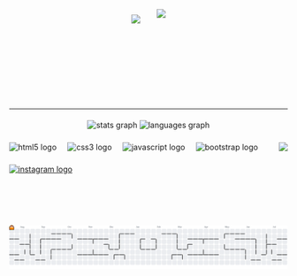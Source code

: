<!-- Komputer dan Banner sejajar + gap -->
<div align="center" style="display: flex; align-items: center; justify-content: center; gap: 30px; margin-bottom: 30px;">
  <!-- Komputer -->
  <img src="https://i.imgur.com/Ldpuoc7.gif" height="130" />

  <!-- Banner -->
  <img src="https://i.imgur.com/iuMeyZS.png" height="150" />
</div>

<hr style="margin: 20px 0;" />

<div align="center">
  <img src="https://github-readme-stats.vercel.app/api?username=Andilauww&hide_title=false&hide_rank=false&show_icons=true&include_all_commits=true&count_private=true&disable_animations=false&theme=dracula&locale=en&hide_border=true" height="200" alt="stats graph"  />
  <img src="https://github-readme-stats.vercel.app/api/top-langs?username=Andilauww&locale=en&hide_title=false&layout=compact&card_width=320&langs_count=5&theme=dracula&hide_border=true" height="500" alt="languages graph"  />
</div>

###

<img align="right" height="150" src="https://media4.giphy.com/media/v1.Y2lkPTc5MGI3NjExM3ZxemtobHJsdzIycnJwZWIxYzJxMjMzeXJ6cHdvb3lxNTJrOG85dCZlcD12MV9pbnRlcm5hbF9naWZfYnlfaWQmY3Q9Zw/ZqHGX9HvKKlRjmOQvR/giphy.gif"  />

###

<div align="left">
  <img src="https://cdn.jsdelivr.net/gh/devicons/devicon/icons/html5/html5-original.svg" height="40" alt="html5 logo"  />
  <img width="12" />
  <img src="https://cdn.jsdelivr.net/gh/devicons/devicon/icons/css3/css3-original.svg" height="40" alt="css3 logo"  />
  <img width="12" />
  <img src="https://cdn.jsdelivr.net/gh/devicons/devicon/icons/javascript/javascript-original.svg" height="40" alt="javascript logo"  />
  <img width="12" />
  <img src="https://cdn.jsdelivr.net/gh/devicons/devicon/icons/bootstrap/bootstrap-original.svg" height="40" alt="bootstrap logo"  />
</div>

###

<div align="left">
  <a href="https://www.instagram.com/andilauw._?igsh=ZnNhaG9pdDJrNDZ3" target="_blank">
    <img src="https://img.shields.io/static/v1?message=Instagram&logo=instagram&label=&color=E4405F&logoColor=white&labelColor=&style=for-the-badge" height="100" alt="instagram logo"  />
  </a>
</div>

###

<br clear="both">

<picture>
  <source media="(prefers-color-scheme: dark)" srcset="https://raw.githubusercontent.com/Andilauww/Andilauww/output/pacman-contribution-graph-dark.svg">
  <source media="(prefers-color-scheme: light)" srcset="https://raw.githubusercontent.com/Andilauww/Andilauww/output/pacman-contribution-graph.svg">
  <img alt="pacman contribution graph" src="https://raw.githubusercontent.com/Andilauww/Andilauww/output/pacman-contribution-graph.svg">
</picture>

###
